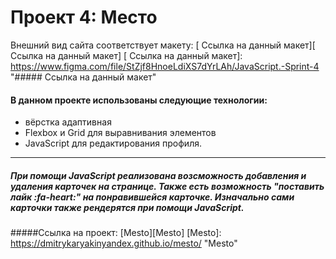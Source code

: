 # Проект 4: Место

Внешний вид сайта соответствует макету:
[ Ссылка на данный макет][ Ссылка на данный макет]
[ Ссылка на данный макет]: https://www.figma.com/file/StZjf8HnoeLdiXS7dYrLAh/JavaScript.-Sprint-4 "##### Ссылка на данный макет"

#### В данном проекте использованы следующие технологии: 
- вёрстка адаптивная
- Flexbox и Grid для выравнивания элементов
- JavaScript  для редактирования профиля.

------------
##### При помощи JavaScript реализована возсможность добавления и удаления  карточек на странице. Также есть возможность *"поставить лайк  :fa-heart:"* на понравившейся карточке. Изначально сами карточки также рендерятся при помощи JavaScript.


#####Ссылка на проект: [Mesto][Mesto]
[Mesto]: https://dmitrykaryakinyandex.github.io/mesto/ "Mesto"
